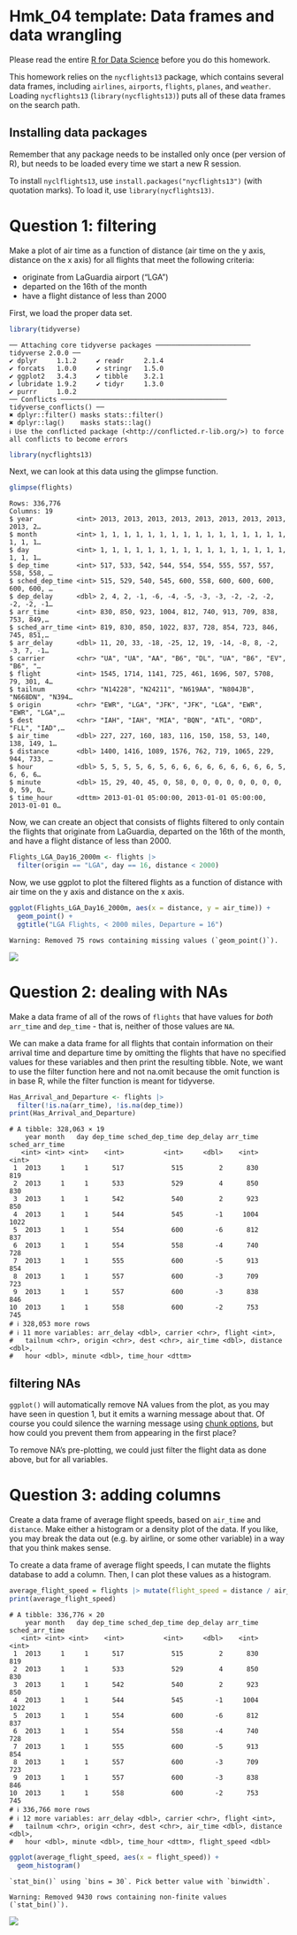 # Hmk_04 template: Data frames and data wrangling

Please read the entire [R for Data
Science](https://r4ds.hadley.nz/data-transform) before you do this
homework.

This homework relies on the `nycflights13` package, which contains
several data frames, including `airlines`, `airports`, `flights`,
`planes`, and `weather`. Loading `nycflights13`
(`library(nycflights13)`) puts all of these data frames on the search
path.

## Installing data packages

Remember that any package needs to be installed only once (per version
of R), but needs to be loaded every time we start a new R session.

To install `nyclflights13`, use `install.packages("nycflights13")` (with
quotation marks). To load it, use `library(nycflights13)`.

# Question 1: filtering

Make a plot of air time as a function of distance (air time on the y
axis, distance on the x axis) for all flights that meet the following
criteria:

- originate from LaGuardia airport (“LGA”)
- departed on the 16th of the month
- have a flight distance of less than 2000

First, we load the proper data set.

``` r
library(tidyverse)
```

    ── Attaching core tidyverse packages ──────────────────────── tidyverse 2.0.0 ──
    ✔ dplyr     1.1.2     ✔ readr     2.1.4
    ✔ forcats   1.0.0     ✔ stringr   1.5.0
    ✔ ggplot2   3.4.3     ✔ tibble    3.2.1
    ✔ lubridate 1.9.2     ✔ tidyr     1.3.0
    ✔ purrr     1.0.2     
    ── Conflicts ────────────────────────────────────────── tidyverse_conflicts() ──
    ✖ dplyr::filter() masks stats::filter()
    ✖ dplyr::lag()    masks stats::lag()
    ℹ Use the conflicted package (<http://conflicted.r-lib.org/>) to force all conflicts to become errors

``` r
library(nycflights13)
```

Next, we can look at this data using the glimpse function.

``` r
glimpse(flights)
```

    Rows: 336,776
    Columns: 19
    $ year           <int> 2013, 2013, 2013, 2013, 2013, 2013, 2013, 2013, 2013, 2…
    $ month          <int> 1, 1, 1, 1, 1, 1, 1, 1, 1, 1, 1, 1, 1, 1, 1, 1, 1, 1, 1…
    $ day            <int> 1, 1, 1, 1, 1, 1, 1, 1, 1, 1, 1, 1, 1, 1, 1, 1, 1, 1, 1…
    $ dep_time       <int> 517, 533, 542, 544, 554, 554, 555, 557, 557, 558, 558, …
    $ sched_dep_time <int> 515, 529, 540, 545, 600, 558, 600, 600, 600, 600, 600, …
    $ dep_delay      <dbl> 2, 4, 2, -1, -6, -4, -5, -3, -3, -2, -2, -2, -2, -2, -1…
    $ arr_time       <int> 830, 850, 923, 1004, 812, 740, 913, 709, 838, 753, 849,…
    $ sched_arr_time <int> 819, 830, 850, 1022, 837, 728, 854, 723, 846, 745, 851,…
    $ arr_delay      <dbl> 11, 20, 33, -18, -25, 12, 19, -14, -8, 8, -2, -3, 7, -1…
    $ carrier        <chr> "UA", "UA", "AA", "B6", "DL", "UA", "B6", "EV", "B6", "…
    $ flight         <int> 1545, 1714, 1141, 725, 461, 1696, 507, 5708, 79, 301, 4…
    $ tailnum        <chr> "N14228", "N24211", "N619AA", "N804JB", "N668DN", "N394…
    $ origin         <chr> "EWR", "LGA", "JFK", "JFK", "LGA", "EWR", "EWR", "LGA",…
    $ dest           <chr> "IAH", "IAH", "MIA", "BQN", "ATL", "ORD", "FLL", "IAD",…
    $ air_time       <dbl> 227, 227, 160, 183, 116, 150, 158, 53, 140, 138, 149, 1…
    $ distance       <dbl> 1400, 1416, 1089, 1576, 762, 719, 1065, 229, 944, 733, …
    $ hour           <dbl> 5, 5, 5, 5, 6, 5, 6, 6, 6, 6, 6, 6, 6, 6, 6, 5, 6, 6, 6…
    $ minute         <dbl> 15, 29, 40, 45, 0, 58, 0, 0, 0, 0, 0, 0, 0, 0, 0, 59, 0…
    $ time_hour      <dttm> 2013-01-01 05:00:00, 2013-01-01 05:00:00, 2013-01-01 0…

Now, we can create an object that consists of flights filtered to only
contain the flights that originate from LaGuardia, departed on the 16th
of the month, and have a flight distance of less than 2000.

``` r
Flights_LGA_Day16_2000m <- flights |>
  filter(origin == "LGA", day == 16, distance < 2000) 
```

Now, we use ggplot to plot the filtered flights as a function of
distance with air time on the y axis and distance on the x axis.

``` r
ggplot(Flights_LGA_Day16_2000m, aes(x = distance, y = air_time)) + 
  geom_point() + 
  ggtitle("LGA Flights, < 2000 miles, Departure = 16")
```

    Warning: Removed 75 rows containing missing values (`geom_point()`).

![](hmk_04_data_frames_S.Mitchell_files/figure-commonmark/unnamed-chunk-4-1.png)

# Question 2: dealing with NAs

Make a data frame of all of the rows of `flights` that have values for
*both* `arr_time` and `dep_time` - that is, neither of those values are
`NA`.

We can make a data frame for all flights that contain information on
their arrival time and departure time by omitting the flights that have
no specified values for these variables and then print the resulting
tibble. Note, we want to use the filter function here and not na.omit
because the omit function is in base R, while the filter function is
meant for tidyverse.

``` r
Has_Arrival_and_Departure <- flights |> 
  filter(!is.na(arr_time), !is.na(dep_time))
print(Has_Arrival_and_Departure)
```

    # A tibble: 328,063 × 19
        year month   day dep_time sched_dep_time dep_delay arr_time sched_arr_time
       <int> <int> <int>    <int>          <int>     <dbl>    <int>          <int>
     1  2013     1     1      517            515         2      830            819
     2  2013     1     1      533            529         4      850            830
     3  2013     1     1      542            540         2      923            850
     4  2013     1     1      544            545        -1     1004           1022
     5  2013     1     1      554            600        -6      812            837
     6  2013     1     1      554            558        -4      740            728
     7  2013     1     1      555            600        -5      913            854
     8  2013     1     1      557            600        -3      709            723
     9  2013     1     1      557            600        -3      838            846
    10  2013     1     1      558            600        -2      753            745
    # ℹ 328,053 more rows
    # ℹ 11 more variables: arr_delay <dbl>, carrier <chr>, flight <int>,
    #   tailnum <chr>, origin <chr>, dest <chr>, air_time <dbl>, distance <dbl>,
    #   hour <dbl>, minute <dbl>, time_hour <dttm>

## filtering NAs

`ggplot()` will automatically remove NA values from the plot, as you may
have seen in question 1, but it emits a warning message about that. Of
course you could silence the warning message using [chunk
options](https://bookdown.org/yihui/rmarkdown-cookbook/chunk-options.html),
but how could you prevent them from appearing in the first place?

To remove NA’s pre-plotting, we could just filter the flight data as
done above, but for all variables.

# Question 3: adding columns

Create a data frame of average flight speeds, based on `air_time` and
`distance`. Make either a histogram or a density plot of the data. If
you like, you may break the data out (e.g. by airline, or some other
variable) in a way that you think makes sense.

To create a data frame of average flight speeds, I can mutate the
flights database to add a column. Then, I can plot these values as a
histogram.

``` r
average_flight_speed = flights |> mutate(flight_speed = distance / air_time)
print(average_flight_speed)
```

    # A tibble: 336,776 × 20
        year month   day dep_time sched_dep_time dep_delay arr_time sched_arr_time
       <int> <int> <int>    <int>          <int>     <dbl>    <int>          <int>
     1  2013     1     1      517            515         2      830            819
     2  2013     1     1      533            529         4      850            830
     3  2013     1     1      542            540         2      923            850
     4  2013     1     1      544            545        -1     1004           1022
     5  2013     1     1      554            600        -6      812            837
     6  2013     1     1      554            558        -4      740            728
     7  2013     1     1      555            600        -5      913            854
     8  2013     1     1      557            600        -3      709            723
     9  2013     1     1      557            600        -3      838            846
    10  2013     1     1      558            600        -2      753            745
    # ℹ 336,766 more rows
    # ℹ 12 more variables: arr_delay <dbl>, carrier <chr>, flight <int>,
    #   tailnum <chr>, origin <chr>, dest <chr>, air_time <dbl>, distance <dbl>,
    #   hour <dbl>, minute <dbl>, time_hour <dttm>, flight_speed <dbl>

``` r
ggplot(average_flight_speed, aes(x = flight_speed)) + 
  geom_histogram() 
```

    `stat_bin()` using `bins = 30`. Pick better value with `binwidth`.

    Warning: Removed 9430 rows containing non-finite values (`stat_bin()`).

![](hmk_04_data_frames_S.Mitchell_files/figure-commonmark/unnamed-chunk-6-1.png)
